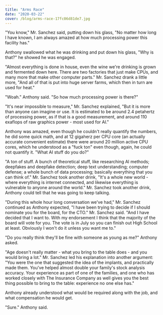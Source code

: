 ```yaml
---
title: "Arms Race"
date: "2020-03-22"
cover: /blog/arms-race-17fc06d81de7.jpg
---
```


"You know," Mr. Sanchez said, putting down his glass, "No matter how long I have known, I am always amazed at how much processing power this facility has."

Anthony swallowed what he was drinking and put down his glass, "Why is that?" he showed he was engaged.

"Almost everything is done in house, even the wine we're drinking is grown and fermented down here. There are two factories that just make CPUs, and many more that make other computer parts." Mr. Sanchez drank a little more, "And all of that is put into huge server farms, which then in turn are used for heat."

"Woah." Anthony said. "So how much processing power is there?"

"It's near impossible to measure," Mr. Sanchez explained, "But it is more than anyone can imagine or use. It is estimated to be around 2.4 petahertz of processing power, as if that is a good measurement, and around 110 exaflops of raw graphics power - most used for AI."

Anthony was amazed, even though he couldn't really quantify the numbers, he did some quick math, and at 12 gigaherz per CPU core (an actually accurate convenient estimate) there were around 20 million active CPU cores, which he understood as a "fuck ton" even though, again, he could not quantify it. "What AI stuff do you do?"

"A ton of stuff. A bunch of theoretical stuff, like researching AI methods; deepfakes and deepfake detection; deep text understanding; computer defense; a whole bunch of data processing; basically everything that you can think of." Mr. Sanchez took another drink, "It's a whole new world - where everything is internet connected, and likewise everything is vulnerable to anyone around the world." Mr. Sanchez took another drink, Anthony could tell that he was going to keep talking.

"During this whole hour long conversation we've had," Mr. Sanchez continued as Anthony expected, "I have been trying to decide if I should nominate you for the board, for the CTO." Mr. Sanchez said. "And I have decided that I want to. With my endorsement I think that the majority of the board will vote for you. The vote is in July so you can finish out High School at least. Obviously I won't do it unless you want me to."

"Do you really think they'll be fine with someone as young as me?" Anthony asked.

"Age doesn't really matter - what you bring to the table does - and you would bring a lot." Mr. Sanchez led his explanation into another argument: "You were the one that suggested the idea of the implants, and practically made them. You've helped almost double your family's stock analysis accuracy. Your experience as part of one of the families, and one who has worked closely with The Insurance Company as well gives you the best thing possible to bring to the table: experience no one else has."

Anthony already understood what would be required along with the job, and what compensation he would get.

"Sure." Anthony said.
